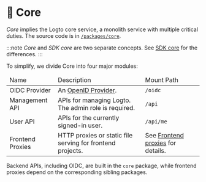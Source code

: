 # 🧱 Core

_Core_ implies the Logto core service, a monolith service with multiple critical duties. The source code is in [`/packages/core`](https://github.com/logto-io/logto/tree/master/packages/core).

:::note
_Core_ and _SDK core_ are two separate concepts. See [SDK core](#) for the differences.
:::

To simplify, we divide Core into four major modules:

<table>
<thead>
  <tr><td>Name</td><td>Description</td><td>Mount Path</td></tr>
</thead>
<tbody>
  <tr>
    <td>OIDC Provider</td>
    <td>An <a href="https://openid.net/specs/openid-connect-core-1_0.html" target="_blank">OpenID Provider</a>.</td>
    <td><code>/oidc</code></td>
  </tr>
  <tr>
    <td>Management API</td>
    <td>APIs for managing Logto. The admin role is required.</td>
    <td><code>/api</code></td>
  </tr>
  <tr>
    <td>User API</td>
    <td>APIs for the currently signed-in user.</td>
    <td><code>/api/me</code></td>
  </tr>
  <tr>
    <td>Frontend Proxies</td>
    <td>HTTP proxies or static file serving for frontend projects.</td>
    <td>See <a href="#">Frontend proxies</a> for details.</td>
  </tr>
</tbody>
</table>

Backend APIs, including OIDC, are built in the `core` package, while frontend proxies depend on the corresponding sibling packages.
